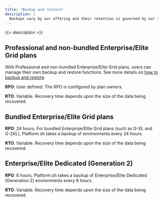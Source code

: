 ```yaml
---
title: "Backup and restore"
description: |
  Backups vary by our offering and their retention is governed by our [data retention policy](./data-retention.md). This section details our Recovery Point Objective (RPO) and Recovery Time Objective (RTO) for our Professional, Enterprise, and Elite offerings.
---
```


{{< description >}}

## Professional and non-bundled Enterprise/Elite Grid plans

With Professional and non-bundled Enterprise/Elite Grid plans,
users can manage their own backup and restore functions.
See more details on [how to backup and restore](../administration/backup-and-restore.md).

**RPO**: User defined.
The RPO is configured by plan owners.

**RTO**: Variable.
Recovery time depends upon the size of the data being recovered.

## Bundled Enterprise/Elite Grid plans

**RPO**: 24 hours.
For bundled Enterprise/Elite Grid plans (such as G-XL and G-2XL),
Platform.sh takes a backup of environments every 24 hours.

**RTO**: Variable.
Recovery time depends upon the size of the data being recovered.

## Enterprise/Elite Dedicated (Generation 2)

**RPO**: 6 hours.
Platform.sh takes a backup of Enterprise/Elite Dedicated (Generation 2) environments every 6 hours.

**RTO**: Variable.
Recovery time depends upon the size of the data being recovered.
